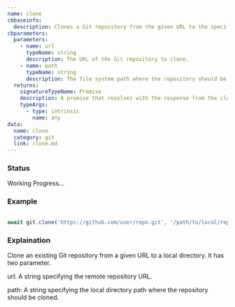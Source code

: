 ```yaml
---
name: clone
cbbaseinfo:
  description: Clones a Git repository from the given URL to the specified path.
cbparameters:
  parameters:
    - name: url
      typeName: string
      description: The URL of the Git repository to clone.
    - name: path
      typeName: string
      description: The file system path where the repository should be cloned to.
  returns:
    signatureTypeName: Promise
    description: A promise that resolves with the response from the clone event.
    typeArgs:
      - type: intrinsic
        name: any
data:
  name: clone
  category: git
  link: clone.md
---
```

<CBBaseInfo/> 
 <CBParameters/>

### Status 

Working Progress...

### Example

```js

await git.clone('https://github.com/user/repo.git', '/path/to/local/repo')

```

### Explaination 

Clone an existing Git repository from a given URL to a local directory. It has two parameter.

url: A string specifying the remote repository URL.

path: A string specifying the local directory path where the repository should be cloned.